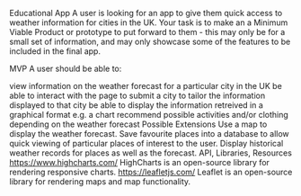 Educational App
A user is looking for an app to give them quick access to weather information for cities in the UK. Your task is to make an a Minimum Viable Product or prototype to put forward to them - this may only be for a small set of information, and may only showcase some of the features to be included in the final app.

MVP
A user should be able to:

view information on the weather forecast for a particular city in the UK
be able to interact with the page to submit a city to tailor the information displayed to that city
be able to display the information retreived in a graphical format e.g. a chart
recommend possible activities and/or clothing depending on the weather forecast
Possible Extensions
Use a map to display the weather forecast.
Save favourite places into a database to allow quick viewing of particular places of interest to the user. 
Display historical weather records for places as well as the forecast.
API, Libraries, Resources
https://www.highcharts.com/ HighCharts is an open-source library for rendering responsive charts.
https://leafletjs.com/ Leaflet is an open-source library for rendering maps and map functionality.

